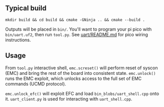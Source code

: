 ## Typical build

```
mkdir build && cd build && cmake -GNinja .. && cmake --build .
```

Outputs will be placed in `bin/`. You'll want to program your pi pico with `bin/uart.uf2`, then run `tool.py`. See [uart/README.md](uart/README.md) for pico wiring instructions.

## Usage

From `tool.py` interactive shell, `emc.screset()` will perform reset of syscon (EMC) and bring the rest of the board into consistent state. `emc.unlock()` runs the EMC exploit, which unlocks access to the full set of EMC commands (UCMD protocol).


`emc.unlock_efc()` will exploit EFC and load `bin_blobs/uart_shell.cpp` onto it. `uart_client.py` is used for interacting with `uart_shell.cpp`.
